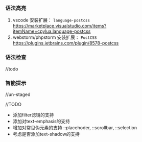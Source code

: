 ### 语法高亮
1. vscode
安装扩展：
```language-postcss```
https://marketplace.visualstudio.com/items?itemName=cpylua.language-postcss
2. webstorm/phpstorm
安装扩展：
```PostCSS```
https://plugins.jetbrains.com/plugin/8578-postcss

### 语法检查
//todo

### 智能提示
//un-staged



//TODO
- 添加filter滤镜的支持
- 添加对text-emphasis的支持
- 增加对常见伪元素的支持 ::placehoder, ::scrollbar, ::selection
- 考虑是否添加text-shadow的支持    